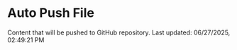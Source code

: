# Auto Push File

Content that will be pushed to GitHub repository.
Last updated: 06/27/2025, 02:49:21 PM